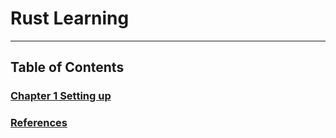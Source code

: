 # Rust Learning
---

## Table of Contents
### [Chapter 1  Setting up](Setting%20up.md#setting-up)
### [References](References#References)
